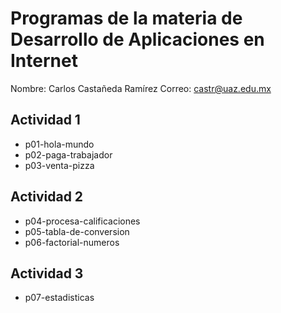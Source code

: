 # Programas de la materia de Desarrollo de Aplicaciones en Internet

Nombre: Carlos Castañeda Ramírez
Correo: castr@uaz.edu.mx

## Actividad 1

- p01-hola-mundo
- p02-paga-trabajador
- p03-venta-pizza

## Actividad 2
- p04-procesa-calificaciones
- p05-tabla-de-conversion
- p06-factorial-numeros

## Actividad 3
- p07-estadisticas
